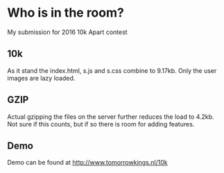 # Who is in the room?
My submission for 2016 10k Apart contest

## 10k
As it stand the index.html, s.js and s.css combine to 9.17kb.
Only the user images are lazy loaded.

## GZIP
Actual gzipping the files on the server further reduces the load to 4.2kb. Not sure if this counts, but if so there is room for adding features.

## Demo
Demo can be found at http://www.tomorrowkings.nl/10k

